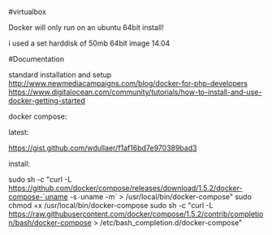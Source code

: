 #virtualbox

Docker will only run on an ubuntu 64bit install! 

i used a set harddisk of 50mb 
64bit image 14.04

#Documentation

standard installation and setup
http://www.newmediacampaigns.com/blog/docker-for-php-developers
https://www.digitalocean.com/community/tutorials/how-to-install-and-use-docker-getting-started

docker compose: 

latest: 

https://gist.github.com/wdullaer/f1af16bd7e970389bad3

install:

sudo sh -c "curl -L https://github.com/docker/compose/releases/download/1.5.2/docker-compose-`uname -s`-`uname -m` > /usr/local/bin/docker-compose"
sudo chmod +x /usr/local/bin/docker-compose
sudo sh -c "curl -L https://raw.githubusercontent.com/docker/compose/1.5.2/contrib/completion/bash/docker-compose > /etc/bash_completion.d/docker-compose"
